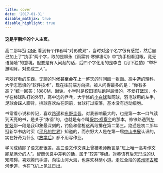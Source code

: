 ```yaml
---
title: cover
date: '2017-01-31'
disable_mathjax: true
disable_highlight: true
---
```


#### 这是李鹏坤的个人主页。

高二那年逛 [ONE](http://wufazhuce.com/) 看到有个作者叫“对影成双”，当时对这个名字很有感觉，然后自己加上了“执手”两个字，取的是柳永《雨霖铃·寒蝉凄切》中“执手相看泪眼，竟无语凝噎”的意境。但要是有人问起的话，后四个字化用的是李白《月下独酌》“举杯邀明月，对影成三人”。  

喜欢好看的东西，无聊的时候甚至会花上一整天的时间画一张画。高中选的理科，大学志愿填的“软件技术”，现在往前端方向探。被人问得最多的是：“你有多高？”统一回答：188CM，谢谢。小学时是校田径队跑得最慢的，不爱打篮球，小学在棒球队打的外野，高中选的乒乓，大学修的[小白球](https://baike.baidu.com/item/%E9%AB%98%E5%B0%94%E5%A4%AB/67103)和网球，羽毛球用的左手，足球会踩人脚背，排球喜欢站在网前，台球打过空落，基本没有运动细胞。  

书常看小说和传记，喜欢[路遥](https://baike.baidu.com/item/%E8%B7%AF%E9%81%A5/216)和[东野圭吾](https://baike.baidu.com/item/%E4%B8%9C%E9%87%8E%E5%9C%AD%E5%90%BE/9506697?fr=aladdin)。对我影响最大的，也是第一本一口气读到天亮的书，是关于“炼钢”的，也就是有个叫[保尔·柯察金](https://baike.baidu.com/item/%E4%BF%9D%E5%B0%94%C2%B7%E6%9F%AF%E5%AF%9F%E9%87%91/82734)的那本，修铁路遇到[冬妮娅](https://baike.baidu.com/item/%E5%86%AC%E5%A6%AE%E5%A8%85%C2%B7%E5%9B%BE%E6%9B%BC%E8%AF%BA%E5%A8%83/5240084?fromtitle=%E5%86%AC%E5%A6%AE%E5%A8%85&fromid=7359304)那一段是我印象最深刻的，钓鱼和偷枪这两段排在第二第三。路遥是初二那年逛新华书店时买《[平凡的世界](https://baike.baidu.com/item/%E5%B9%B3%E5%87%A1%E7%9A%84%E4%B8%96%E7%95%8C/166?fr=aladdin)》知道的，而东野大人是在第一届[中山书展](http://www.zsbookfair.com/)认识的，实在好奇为什么《[放学后](https://baike.baidu.com/item/%E6%94%BE%E5%AD%A6%E5%90%8E/2536?fr=aladdin)》都不用写作业。  

学习成绩除了语文都很差，高三语文作文课上曾被老师断言是“班上唯一高考作文能拿满分的人”。智商优良中差判的话，属于“较差”等级。对英语有后天形成的认知障碍，喜欢腾讯手游，向往山河大海，也喜欢林荫小道。走过全段的[苏州环古城河步道](http://zx.sztravel.gov.cn/UploadFile/download/map20160811.pdf)，也在飞机上见过日出。